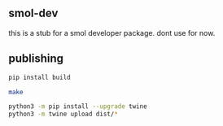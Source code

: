 ## smol-dev

this is a stub for a smol developer package. dont use for now.


## publishing

```bash
pip install build

make

python3 -m pip install --upgrade twine
python3 -m twine upload dist/*
```